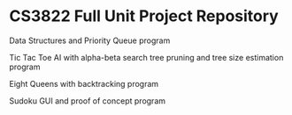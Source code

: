 # CS3822 Full Unit Project Repository

Data Structures and Priority Queue program

Tic Tac Toe AI with alpha-beta search tree pruning and tree size estimation program

Eight Queens with backtracking program

Sudoku GUI and proof of concept program
